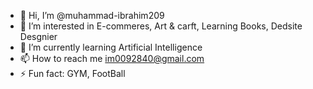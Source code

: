 - 👋 Hi, I’m @muhammad-ibrahim209
- 👀 I’m interested in E-commeres, Art & carft, Learning Books, Dedsite Desgnier 
- 🌱 I’m currently learning Artificial Intelligence
- 📫 How to reach me im0092840@gmail.com
- ⚡ Fun fact: GYM, FootBall 

<!---
muhammad-ibrahim209/muhammad-ibrahim209 is a ✨ special ✨ repository because its `README.md` (this file) appears on your GitHub profile.
You can click the Preview link to take a look at your changes.
--->
